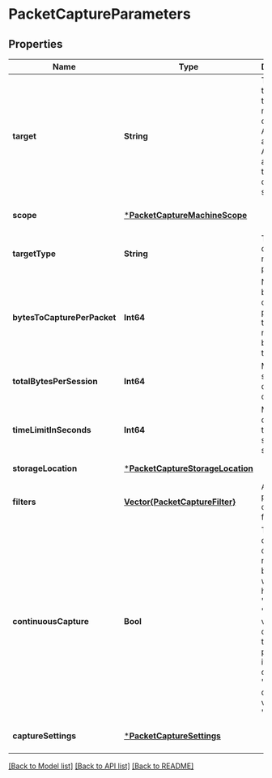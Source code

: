 # PacketCaptureParameters


## Properties
Name | Type | Description | Notes
------------ | ------------- | ------------- | -------------
**target** | **String** | The ID of the targeted resource, only AzureVM and AzureVMSS as target type are currently supported. | [default to nothing]
**scope** | [***PacketCaptureMachineScope**](PacketCaptureMachineScope.md) |  | [optional] [default to nothing]
**targetType** | **String** | Target type of the resource provided. | [optional] [default to nothing]
**bytesToCapturePerPacket** | **Int64** | Number of bytes captured per packet, the remaining bytes are truncated. | [optional] [default to 0]
**totalBytesPerSession** | **Int64** | Maximum size of the capture output. | [optional] [default to 1073741824]
**timeLimitInSeconds** | **Int64** | Maximum duration of the capture session in seconds. | [optional] [default to 18000]
**storageLocation** | [***PacketCaptureStorageLocation**](PacketCaptureStorageLocation.md) |  | [default to nothing]
**filters** | [**Vector{PacketCaptureFilter}**](PacketCaptureFilter.md) | A list of packet capture filters. | [optional] [default to nothing]
**continuousCapture** | **Bool** | This continuous capture is a nullable boolean, which can hold &#39;null&#39;, &#39;true&#39; or &#39;false&#39; value. If we do not pass this parameter, it would be consider as &#39;null&#39;, default value is &#39;null&#39;. | [optional] [default to nothing]
**captureSettings** | [***PacketCaptureSettings**](PacketCaptureSettings.md) |  | [optional] [default to nothing]


[[Back to Model list]](../README.md#models) [[Back to API list]](../README.md#api-endpoints) [[Back to README]](../README.md)


